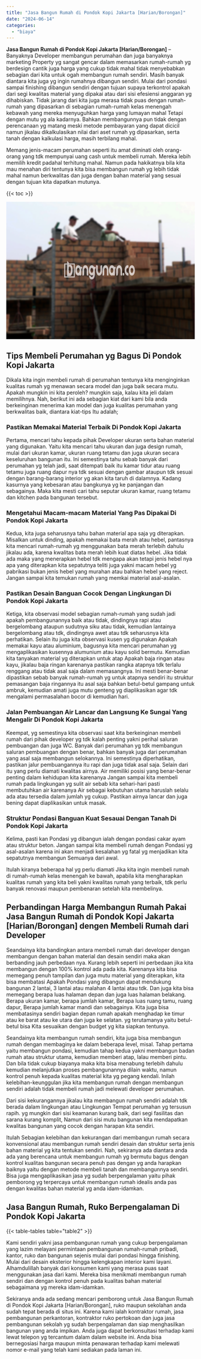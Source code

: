 ```yaml
---
title: "Jasa Bangun Rumah di Pondok Kopi Jakarta [Harian/Borongan]"
date: "2024-06-14"
categories: 
  - "biaya"
---
```


**Jasa Bangun Rumah di Pondok Kopi Jakarta \[Harian/Borongan\]** – Banyaknya Developer membangun perumahan dan juga banyaknya marketing Property yg sangat gencar dalam memasarkan rumah-rumah yg berdesign cantik juga harga yang cukup tidak mahal tidak menyebabkan sebagian dari kita untuk ogah membangun rumah sendiri. Masih banyak diantara kita juga yg ingin rumahnya dibangun sendiri. Mulai dari pondasi sampai finishing dibangun sendiri dengan tujuan supaya terkontrol apakah dari segi kwalitas material yang dipakai atau dari sisi efesiensi anggaran yg dihabiskan. Tidak jarang dari kita juga merasa tidak puas dengan rumah-rumah yang dipasarkan di sebagian rumah-rumah kelas menengah kebawah yang mereka menyuguhkan harga yang lumayan mahal Tetapi dengan mutu yg ala kadarnya. Bahkan membangunnya pun tidak dengan perencanaan yg matang meski metode pembayaran yang dapat dicicil namun jikalau dikalkulasikan nilai dari aset rumah yg dipasarkan, serta tanah dengan kalkulasi harga, masih terbilang mahal.

Memang jenis-macam perumahan seperti itu amat diminati oleh orang-orang yang tdk mempunyai uang cash untuk membeli rumah. Mereka lebih memilih kredit padahal terhitung mahal. Namun pada hakikatnya bila kita mau menahan diri tentunya kita bisa membangun rumah yg lebih tidak mahal namun berkwalitas dan juga dengan bahan material yang sesuai dengan tujuan kita dapatkan mutunya.

{{< toc >}}

![Jasa Bangun Rumah di Pondok Kopi Jakarta [Harian/Borongan]](/images/borong-bangunan-31.png)

## Tips Membeli Perumahan yg Bagus Di Pondok Kopi Jakarta

Dikala kita ingin membeli rumah di perumahan tentunya kita menginginkan kualitas rumah yg menawan secara model dan juga baik secara mutu. Apakah mungkin ini kita peroleh? mungkin saja, kalau kita jeli dalam memilihnya. Nah, berikut ini ada sebagian kiat dari kami bila anda berkeinginan menerima kan model dan juga kualitas perumahan yang berkwalitas baik, diantara kiat-tips Itu adalah;

### Pastikan Memakai Material Terbaik Di Pondok Kopi Jakarta

Pertama, mencari tahu kepada pihak Developer ukuran serta bahan material yang digunakan. Yaitu kita mencari tahu ukuran dan juga design rumah, mulai dari ukuran kamar, ukuran ruang tetamu dan juga ukuran secara keseluruhan bangunan itu. Ini semestinya tahu sebab banyak dari perumahan yg telah jadi, saat ditempati baik itu kamar tidur atau ruang tetamu juga ruang dapur nya tdk sesuai dengan gambar ataupun tdk sesuai dengan barang-barang interior yg akan kita taruh di dalamnya. Kadang kasurnya yang kebesaran atau bangkunya yg ke panjangan dan sebagainya. Maka kita mesti cari tahu seputar ukuran kamar, ruang tetamu dan kitchen pada bangunan tersebut.

### Mengetahui Macam-macam Material Yang Pas Dipakai Di Pondok Kopi Jakarta

Kedua, kita juga seharusnya tahu bahan material apa saja yg diterapkan. Misalkan untuk dinding, apakah memakai bata merah atau hebel, pantasnya kita mencari rumah-rumah yg menggunakan bata merah terlebih dahulu jikalau ada, karena kwalitas bata merah lebih kuat diatas hebel. Jika tidak ada maka yang menerapkan hebel tdk mengapa akan tetapi jenis hebel nya apa yang diterapkan kita sepatutnya teliti juga yakni macam hebel yg pabrikasi bukan jenis hebel yang murahan atau bahkan hebel yang reject. Jangan sampai kita temukan rumah yang memkai material asal-asalan.

### Pastikan Desain Banguan Cocok Dengan Lingkungan Di Pondok Kopi Jakarta

Ketiga, kita observasi model sebagian rumah-rumah yang sudah jadi apakah pembangunannya baik atau tidak, dindingnya rapi atau bergelombang ataupun sudutnya siku atau tidak, kemudian lantainya bergelombang atau tdk, dindingnya awet atau tdk seharusnya kita perhatikan. Selain itu juga kita observasi kusen yg digunakan Apakah memakai kayu atau aluminium, bagusnya kita mencari perumahan yg mengaplikasikan kusennya alumunium atau kayu solid bermutu. Kemudian kita tanyakan material yg diterapkan untuk atap Apakah baja ringan atau kayu, jikalau baja ringan karenanya pastikan rangka atapnya tdk terlalu renggang atau tidak asal saja dalam memasangnya. Ini mesti benar-benar dipastikan sebab banyak rumah-rumah yg untuk atapnya sendiri itu struktur pemasangan baja ringannya itu asal saja bahkan betul-betul gampang untuk ambruk, kemudian amati juga mutu genteng yg diaplikasikan agar tdk mengalami permasalahan bocor di kemudian hari.

### Jalan Pembuangan Air Lancar dan Langsung Ke Sungai Yang Mengalir Di Pondok Kopi Jakarta

Keempat, yg semestinya kita observasi saat kita berkeinginan membeli rumah dari pihak developer yg tdk kalah penting yakni perihal saluran pembuangan dan juga WC. Banyak dari perumahan yg tdk membangun saluran pembuangan dengan benar, bahkan banyak juga dari perumahan yang asal saja membangun selokannya. Ini semestinya diperhatikan, pastikan jalur pembuangannya itu rapi dan juga tidak asal saja. Selain dari itu yang perlu diamati kwalitas airnya. Air memiliki posisi yang benar-benar penting dalam kehidupan kita karenanya Jangan sampai kita membeli rumah pada lingkungan yg sulit air sebab kita sehari-hari pasti membutuhkan air karenanya Air sebagai kebutuhan utama haruslah selalu ada atau tersedia dalam jumlah yg cukup. Pastikan airnya lancar dan juga bening dapat diaplikasikan untuk masak.

### Struktur Pondasi Banguan Kuat Sesauai Dengan Tanah Di Pondok Kopi Jakarta

Kelima, pasti kan Pondasi yg dibangun ialah dengan pondasi cakar ayam atau struktur beton. Jangan sampai kita membeli rumah dengan Pondasi yg asal-asalan karena ini akan menjadi kesalahan yg fatal yg menjadikan kita sepatutnya membangun Semuanya dari awal.

Itulah kiranya beberapa hal yg perlu diamati Jika kita ingin membeli rumah di rumah-rumah kelas menengah ke bawah, apabila kita mengharapkan kualitas rumah yang kita beli yakni kwalitas rumah yang terbaik, tdk perlu banyak renovasi maupun pembenaran setelah kita membelinya.

## Perbandingan Harga Membangun Rumah Pakai Jasa Bangun Rumah di Pondok Kopi Jakarta \[Harian/Borongan\] dengen Membeli Rumah dari Developer

Seandainya kita bandingkan antara membeli rumah dari developer dengan membangun dengan bahan material dan desain sendiri maka akan berbanding jauh perbedaan nya. Kurang lebih seperti ini perbedaan jika kita membangun dengan 100% kontrol ada pada kita. Karenanya kita bisa memegang penuh tampilan dan juga mutu material yang diterapkan, kita bisa membatasi Apakah Pondasi yang dibangun dapat mendukung bangunan 2 lantai, 3 lantai atau malahan 4 lantai atau tdk. Dan juga kita bisa memegang berapa luas halaman depan dan juga luas halaman belakang. Berapa ukuran kamar, berapa jumlah kamar, Berapa luas ruang tamu, ruang dapur, Berapa jumlah kamar mandi dan sebagainya. Kita juga bisa membatasinya sendiri bagian depan rumah apakah menghadap ke timur atau ke barat atau ke utara dan juga ke selatan. yg terutamanya yaitu betul-betul bisa Kita sesuaikan dengan budget yg kita siapkan tentunya.

Seandainya kita membangun rumah sendiri, kita juga bisa membangun rumah dengan membaginya ke dalam beberapa level, misal. Tahap pertama yaitu membangun pondasi, kemudian tahap kedua yakni membangun badan rumah atau struktur utama, kemudian memberi atap, lalau memberi pintu. Dan bila tidak cukup biayanya maka kita bisa menabung terlebih dahulu kemudian melanjutkan proses pembangunannya dilain waktu, namun kontrol penuh kepada kualitas material kita yg pegang kendali. Inilah kelebihan-keunggulan jika kita membangun rumah dengan membangun sendiri adalah tidak membeli rumah jadi melewati developer perumahan.

Dari sisi kekurangannya jikalau kita membangun rumah sendiri adalah tdk berada dalam lingkungan atau Lingkungan Tempat perumahan yg tersusun rapih. yg mungkin dari sisi keamanan kurang baik, dari segi fasilitas dan sarana kurang komplit, Namun dari sisi mutu bangunan kita mendapatkan kwalitas bangunan yang cocok dengan harapan kita sendiri.

Itulah Sebagian kelebihan dan kekurangan dari membangun rumah secara konvensional atau membangun rumah sendiri desain dan struktur serta jenis bahan material yg kita tentukan sendiri. Nah, sekiranya ada diantara anda ada yang berencana untuk membangun rumah yg bermutu bagus dengan kontrol kualitas bangunan secara penuh pas dengan yg anda harapkan baiknya yaitu dengan metode membeli tanah dan membangunnya sendiri. Bisa juga mengaplikasikan jasa yg sudah berpengalaman yaitu pihak pemborong yg terpercaya untuk membangun rumah idealis anda pas dengan kwalitas bahan material yg anda idam-idamkan.

## Jasa Bangun Rumah, Ruko Berpengalaman Di Pondok Kopi Jakarta

{{< table-tables table="table2" >}}

Kami sendiri yakni jasa pembangunan rumah yang cukup berpengalaman yang lazim melayani permintaan pembangunan rumah-rumah pribadi, kantor, ruko dan bangunan sejenis mulai dari pondasi hingga finishing. Mulai dari desain eksterior hingga kelengkapan interior kami layani. Alhamdulillah banyak dari konsumen kami yang merasa puas saat menggunakan jasa dari kami. Mereka bisa menikmati membangun rumah sendiri dan dengan kontrol penuh pada kualitas bahan material sebagaimana yg mereka idam-idamkan.

Sekiranya anda ada sedang mencari pemborong untuk Jasa Bangun Rumah di Pondok Kopi Jakarta \[Harian/Borongan\], ruko maupun sekolahan anda sudah tepat berada di situs ini. Karena kami ialah kontraktor rumah, jasa pembangunan perkantoran, kontraktor ruko pertokoan dan juga jasa pembangunan sekolah yg sudah berpengalaman dan siap menghasilkan bangunan yang anda impikan. Anda juga dapat berkonsultasi terhadap kami lewat telepon yg tercantum dalam dalam website ini. Anda bisa bernegosiasi harga maupun minta penawaran terhadap kami melewati nomor e-mail yang telah kami sediakan pada laman ini.
